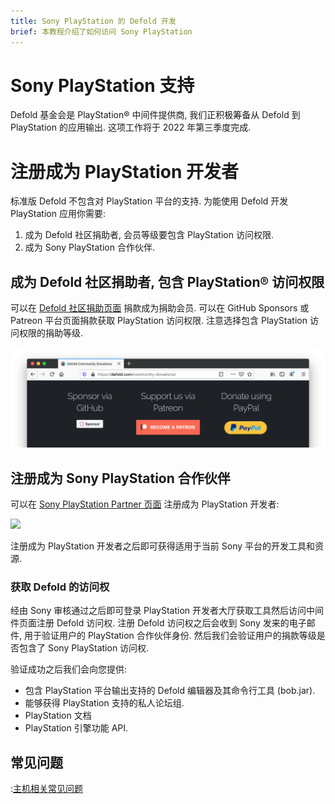 ```yaml
---
title: Sony PlayStation 的 Defold 开发
brief: 本教程介绍了如何访问 Sony PlayStation
---
```


# Sony PlayStation 支持

Defold 基金会是 PlayStation® 中间件提供商, 我们正积极筹备从 Defold 到 PlayStation 的应用输出. 这项工作将于 2022 年第三季度完成.


# 注册成为 PlayStation 开发者

标准版 Defold 不包含对 PlayStation 平台的支持. 为能使用 Defold 开发 PlayStation 应用你需要:

1. 成为 Defold 社区捐助者, 会员等级要包含 PlayStation 访问权限.
2. 成为 Sony PlayStation 合作伙伴.


## 成为 Defold 社区捐助者, 包含 PlayStation® 访问权限

可以在 [Defold 社区捐助页面](/community-donations/) 捐款成为捐助会员. 可以在 GitHub Sponsors 或 Patreon 平台页面捐款获取 PlayStation 访问权限. 注意选择包含 PlayStation 访问权限的捐助等级.

![](images/nintendo-switch/register-defold.png)

## 注册成为 Sony PlayStation 合作伙伴

可以在 [Sony PlayStation Partner 页面](https://register.playstation.net/) 注册成为 PlayStation 开发者:

![](images/sony-playstation/sony-playstation-partner.png)

注册成为 PlayStation 开发者之后即可获得适用于当前 Sony 平台的开发工具和资源.


### 获取 Defold 的访问权

经由 Sony 审核通过之后即可登录 PlayStation 开发者大厅获取工具然后访问中间件页面注册 Defold 访问权. 注册 Defold 访问权之后会收到 Sony 发来的电子邮件, 用于验证用户的 PlayStation 合作伙伴身份. 然后我们会验证用户的捐款等级是否包含了 Sony PlayStation 访问权.

验证成功之后我们会向您提供:

* 包含 PlayStation 平台输出支持的 Defold 编辑器及其命令行工具 (bob.jar).
* 能够获得 PlayStation 支持的私人论坛组.
* PlayStation 文档
* PlayStation 引擎功能 API.


## 常见问题
:[主机相关常见问题](../shared/consoles-faq.md)